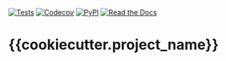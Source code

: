 [![Tests](https://github.com/{{cookiecutter.github_user}}/{{cookiecutter.project_name}}/workflows/Tests/badge.svg)](https://github.com/{{cookiecutter.github_user}}/{{cookiecutter.project_name}}/actions?workflow=Tests)
[![Codecov](https://codecov.io/gh/{{cookiecutter.github_user}}/{{cookiecutter.project_name}}/branch/master/graph/badge.svg)](https://codecov.io/gh/{{cookiecutter.github_user}}/{{cookiecutter.project_name}})
[![PyPI](https://img.shields.io/pypi/v/{{cookiecutter.project_name}}.svg)](https://pypi.org/project/{{cookiecutter.project_name}}/)
[![Read the Docs](https://readthedocs.org/projects/{{cookiecutter.project_name}}/badge/)](https://{{cookiecutter.project_name}}.readthedocs.io/)

# {{cookiecutter.project_name}}
